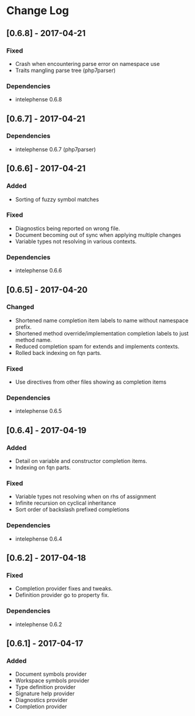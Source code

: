 # Change Log

## [0.6.8] - 2017-04-21
### Fixed
* Crash when encountering parse error on namespace use
* Traits mangling parse tree (php7parser)

### Dependencies
* intelephense 0.6.8

## [0.6.7] - 2017-04-21
### Dependencies
* intelephense 0.6.7 (php7parser)

## [0.6.6] - 2017-04-21
### Added 
* Sorting of fuzzy symbol matches

### Fixed
* Diagnostics being reported on wrong file.
* Document becoming out of sync when applying multiple changes
* Variable types not resolving in various contexts.

### Dependencies
* intelephense 0.6.6

## [0.6.5] - 2017-04-20
### Changed
* Shortened name completion item labels to name without namespace prefix.
* Shortened method override/implementation completion labels to just method name.
* Reduced completion spam for extends and implements contexts.
* Rolled back indexing on fqn parts.

### Fixed
* Use directives from other files showing as completion items

### Dependencies
* intelephense 0.6.5

## [0.6.4] - 2017-04-19
### Added
* Detail on variable and constructor completion items.
* Indexing on fqn parts.

### Fixed
* Variable types not resolving when on rhs of assignment
* Infinite recursion on cyclical inheritance
* Sort order of backslash prefixed completions

### Dependencies
* intelephense 0.6.4

## [0.6.2] - 2017-04-18
### Fixed
* Completion provider fixes and tweaks.
* Definition provider go to property fix.

### Dependencies
* intelephense 0.6.2

## [0.6.1] - 2017-04-17
### Added
* Document symbols provider
* Workspace symbols provider
* Type definition provider
* Signature help provider
* Diagnostics provider
* Completion provider
